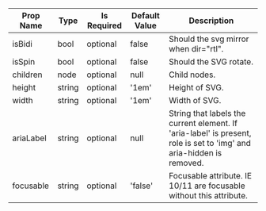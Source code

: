 <table><thead><tr><th>Prop Name</th><th>Type</th><th>Is Required</th><th>Default Value</th><th>Description</th></tr></thead><tbody><tr><td>isBidi</td><td>bool</td><td>optional</td><td>false</td><td>Should the svg mirror when dir="rtl".</td></tr><tr><td>isSpin</td><td>bool</td><td>optional</td><td>false</td><td>Should the SVG rotate.</td></tr><tr><td>children</td><td>node</td><td>optional</td><td>null</td><td>Child nodes.</td></tr><tr><td>height</td><td>string</td><td>optional</td><td>'1em'</td><td>Height of SVG.</td></tr><tr><td>width</td><td>string</td><td>optional</td><td>'1em'</td><td>Width of SVG.</td></tr><tr><td>ariaLabel</td><td>string</td><td>optional</td><td>null</td><td>String that labels the current element. If 'aria-label' is present, role is set to 'img' and aria-hidden is removed.</td></tr><tr><td>focusable</td><td>string</td><td>optional</td><td>'false'</td><td>Focusable attribute. IE 10/11 are focusable without this attribute.</td></tr></tbody><table>
